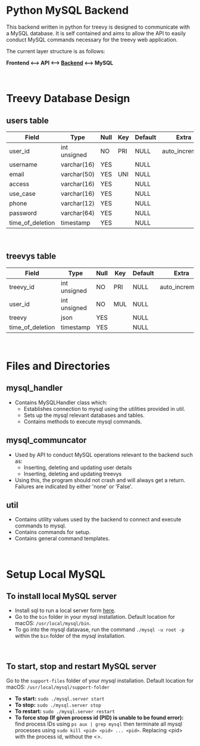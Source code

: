 # Python MySQL Backend
This backend written in python for treevy is designed to communicate with a MySQL database. It is self contained and aims to allow the API to easily conduct MySQL commands necessary for the treevy web application.

The current layer structure is as follows:

<strong>Frontend <--> API <--> <u>Backend</u> <--> MySQL</strong>

<br />

# Treevy Database Design
## users table
| Field            | Type         | Null | Key | Default | Extra          |
|------------------|--------------|------|-----|---------|----------------|
| user_id          | int unsigned | NO   | PRI | NULL    | auto_increment |
| username         | varchar(16)  | YES  |     | NULL    |                |
| email            | varchar(50)  | YES  | UNI | NULL    |                |
| access           | varchar(16)  | YES  |     | NULL    |                |
| use_case         | varchar(16)  | YES  |     | NULL    |                |
| phone            | varchar(12)  | YES  |     | NULL    |                |
| password         | varchar(64)  | YES  |     | NULL    |                |
| time_of_deletion | timestamp    | YES  |     | NULL    |                |

<br />

## treevys table
| Field            | Type         | Null | Key | Default | Extra          |
|------------------|--------------|------|-----|---------|----------------|
| treevy_id        | int unsigned | NO   | PRI | NULL    | auto_increment |
| user_id          | int unsigned | NO   | MUL | NULL    |                |
| treevy           | json         | YES  |     | NULL    |                |
| time_of_deletion | timestamp    | YES  |     | NULL    |                |

<br />

# Files and Directories

## mysql_handler
- Contains MySQLHandler class which:
    - Establishes connection to mysql using the utilities provided in util.
    - Sets up the mysql relevant databases and tables.
    - Contains methods to execute mysql commands.

## mysql_communcator
- Used by API to conduct MySQL operations relevant to the backend such as:
    - Inserting, deleting and updating user details
    - Inserting, deleting and updating treevys
- Using this, the program should not crash and will always get a return. Failures are indicated by either 'none' or 'False'.

## util
- Contains utility values used by the backend to connect and execute commands to mysql.
- Contains commands for setup.
- Contains general command templates.

<br />

# Setup Local MySQL
## To install local MySQL server
- Install sql to run a local server form [here](https://dev.mysql.com/doc/mysql-getting-started/en/#mysql-getting-started-installing).
- Go to the `bin` folder in your mysql installation. Default location for macOS: `/usr/local/mysql/bin`.
- To go into the mysql datavase, run the command `./mysql -u root -p` within the `bin` folder of the mysql installation.

<br />

## To start, stop and restart MySQL server
Go to the `support-files` folder of your mysql installation. Default location for macOS: `/usr/local/mysql/support-folder`
- <b>To start:</b> `sudo ./mysql.server start`
- <b>To stop:</b> `sudo ./mysql.server stop`
- <b>To restart:</b> `sudo ./mysql.server restart`
- <b>To force stop (If given process id (PID) is unable to be found error):</b> find process IDs using `ps aux | grep mysql` then terminate all mysql processes using `sudo kill <pid> <pid> ... <pid>`. Replacing \<pid> with the process id, without the <>.
